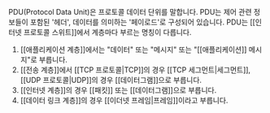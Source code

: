 PDU(Protocol Data Unit)은 프로토콜 데이터 단위를 말합니다. PDU는 제어 관련 정보들이 포함된 '헤더', 데이터를 의미하는 '페이로드'로 구성되어 있습니다. PDU는 [[인터넷 프로토콜 스위트]]에서 계층마다 부르는 명칭이 다릅니다.
1. [[애플리케이션 계층]]에서는 "데이터" 또는 "메시지" 또는 "[[애플리케이션]] 메시지"로 부릅니다.
2. [[전송 계층]]에서 [[TCP 프로토콜|TCP]]의 경우 [[TCP 세그먼트|세그먼트]], [[UDP 프로토콜|UDP]]의 경우 [[데이터그램]]으로 부릅니다.
3. [[인터넷 계층]]의 경우 [[패킷]] 또는 [[데이터그램]]으로 부릅니다.
4. [[데이터 링크 계층]]의 경우 [[이더넷 프레임|프레임]]이라고 부릅니다.
